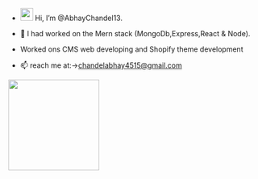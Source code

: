 - <img src="https://raw.githubusercontent.com/MartinHeinz/MartinHeinz/master/wave.gif" width="25px" height="25px"> Hi, I’m @AbhayChandel13.

- 👀 I had worked on the Mern stack (MongoDb,Express,React & Node).
- Worked ons CMS web developing and Shopify theme development 

- 📫  reach me at:->chandelabhay4515@gmail.com

<img height="180em" src="https://github-readme-stats.vercel.app/api?username=AbhayChandel13&show_icons=true&hide_border=true&&count_private=true&include_all_commits=true" />

<!-- ![visitors](https://visitor-badge.glitch.me/badge?$page_id=page.id) -->
<!---
AbhayChandel13/AbhayChandel13 is a ✨ special ✨ repository because its `README.md` (this file) appears on your GitHub profile.
You can click the Preview link to take a look at your changes .
--->
